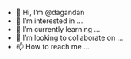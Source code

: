 - 👋 Hi, I’m @dagandan
- 👀 I’m interested in ...
- 🌱 I’m currently learning ...
- 💞️ I’m looking to collaborate on ...
- 📫 How to reach me ...

<!---
dagandan/dagandan is a ✨ special ✨ repository because its `README.md` (this file) appears on your GitHub profile.
You can click the Preview link to take a look at your changes.
--->
